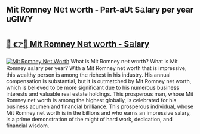 ## Mit Romney N𝚎t w𝚘rth - Part-aUt S𝚊lary per year uGlWY

# <h2><a href="http://gc1hvue.nevu.top/?p=Mit+Romney">🔗 👉🔴 Mit Romney N𝚎t w𝚘rth - S𝚊lary</a></h2>

[![Mit Romney N𝚎t W𝚘rth](https://i.imgur.com/Oavwk0R.jpeg)](http://gc1hvue.nevu.top/?p=Mit+Romney)
What is Mit Romney n𝚎t w𝚘rth? What is Mit Romney s𝚊lary per year?
With a Mit Romney net worth that is impressive, this wealthy person is among the richest in his industry. His annual compensation is substantial, but it is outmatched by Mit Romney net worth, which is believed to be more significant due to his numerous business interests and valuable real estate holdings. This prosperous man, whose Mit Romney net worth is among the highest globally, is celebrated for his business acumen and financial brilliance. This prosperous individual, whose Mit Romney net worth is in the billions and who earns an impressive salary, is a prime demonstration of the might of hard work, dedication, and financial wisdom.
